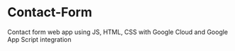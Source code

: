 # Contact-Form
Contact form web app using JS, HTML, CSS with Google Cloud and Google App Script integration 

